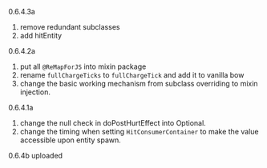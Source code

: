 0.6.4.3a
1. remove redundant subclasses
2. add hitEntity

0.6.4.2a
1. put all `@ReMapForJS` into mixin package
2. rename `fullChargeTicks` to `fullChargeTick`
and add it to vanilla bow
3. change the basic working mechanism from subclass overriding to mixin injection.

0.6.4.1a
1. change the null check in doPostHurtEffect into Optional.
2. change the timing when setting `HitConsumerContainer`
to make the value accessible upon entity spawn.

0.6.4b uploaded